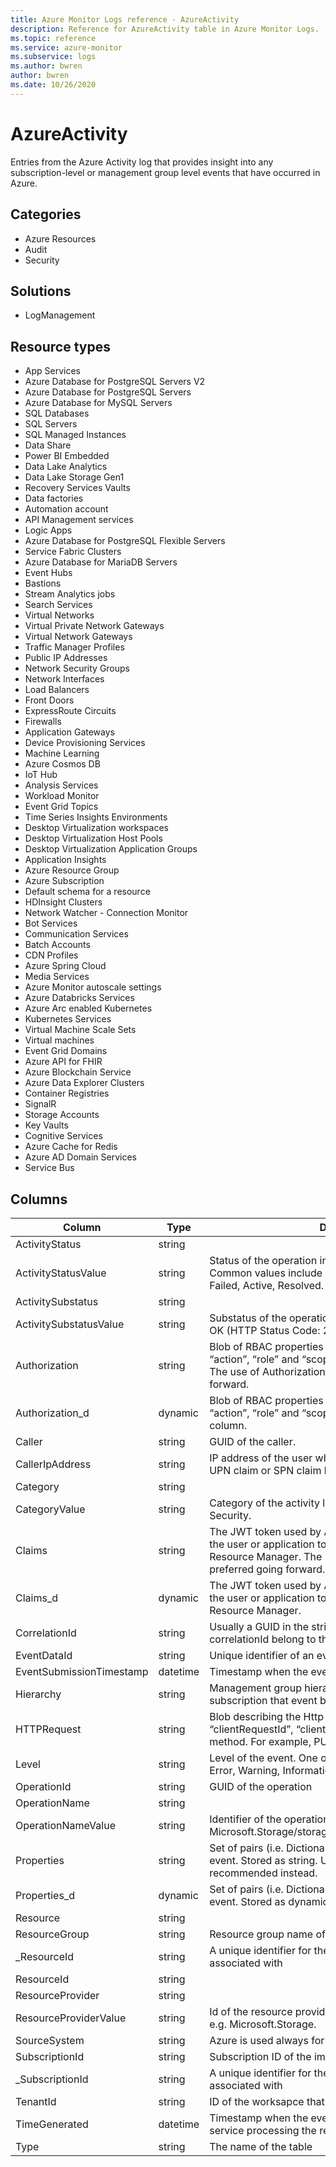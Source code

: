 ```yaml
---
title: Azure Monitor Logs reference - AzureActivity
description: Reference for AzureActivity table in Azure Monitor Logs.
ms.topic: reference
ms.service: azure-monitor
ms.subservice: logs
ms.author: bwren
author: bwren
ms.date: 10/26/2020
---
```


# AzureActivity

 Entries from the Azure Activity log that provides insight into any subscription-level or management group level events that have occurred in Azure.

## Categories

- Azure Resources
- Audit
- Security
## Solutions

- LogManagement
## Resource types

- App Services
- Azure Database for PostgreSQL Servers V2
- Azure Database for PostgreSQL Servers
- Azure Database for MySQL Servers
- SQL Databases
- SQL Servers
- SQL Managed Instances
- Data Share
- Power BI Embedded
- Data Lake Analytics
- Data Lake Storage Gen1
- Recovery Services Vaults
- Data factories
- Automation account
- API Management services
- Logic Apps
- Azure Database for PostgreSQL Flexible Servers
- Service Fabric Clusters
- Azure Database for MariaDB Servers
- Event Hubs
- Bastions
- Stream Analytics jobs
- Search Services
- Virtual Networks
- Virtual Private Network Gateways
- Virtual Network Gateways
- Traffic Manager Profiles
- Public IP Addresses
- Network Security Groups
- Network Interfaces
- Load Balancers
- Front Doors
- ExpressRoute Circuits
- Firewalls
- Application Gateways
- Device Provisioning Services
- Machine Learning
- Azure Cosmos DB
- IoT Hub
- Analysis Services
- Workload Monitor
- Event Grid Topics
- Time Series Insights Environments
- Desktop Virtualization workspaces
- Desktop Virtualization Host Pools
- Desktop Virtualization Application Groups
- Application Insights
- Azure Resource Group
- Azure Subscription
- Default schema for a resource
- HDInsight Clusters
- Network Watcher - Connection Monitor
- Bot Services
- Communication Services
- Batch Accounts
- CDN Profiles
- Azure Spring Cloud
- Media Services
- Azure Monitor autoscale settings
- Azure Databricks Services
- Azure Arc enabled Kubernetes
- Kubernetes Services
- Virtual Machine Scale Sets
- Virtual machines
- Event Grid Domains
- Azure API for FHIR
- Azure Blockchain Service
- Azure Data Explorer Clusters
- Container Registries
- SignalR
- Storage Accounts
- Key Vaults
- Cognitive Services
- Azure Cache for Redis
- Azure AD Domain Services
- Service Bus




## Columns

|Column|Type|Description|
|---|---|---|
|ActivityStatus|string||
|ActivityStatusValue|string|Status of the operation in display-friendly format. Common values include Started, In Progress, Succeeded, Failed, Active, Resolved.|
|ActivitySubstatus|string||
|ActivitySubstatusValue|string|Substatus of the operation  in display-friendly format. E.g. OK (HTTP Status Code: 200).|
|Authorization|string|Blob of RBAC properties of the event. Usually includes the “action”, “role” and “scope” properties. Stored as string. The use of Authorization_d should be preferred going forward.|
|Authorization_d|dynamic|Blob of RBAC properties of the event. Usually includes the “action”, “role” and “scope” properties. Stored as dynamic column.|
|Caller|string|GUID of the caller.|
|CallerIpAddress|string|IP address of the user who has performed the operation UPN claim or SPN claim based on availability.|
|Category|string||
|CategoryValue|string|Category of the activity log e.g. Administrative, Policy, Security.|
|Claims|string|The JWT token used by Active Directory to authenticate the user or application to perform this operation in Resource Manager. The use of claims_d should be preferred going forward.|
|Claims_d|dynamic|The JWT token used by Active Directory to authenticate the user or application to perform this operation in Resource Manager.|
|CorrelationId|string|Usually a GUID in the string format. Events that share a correlationId belong to the same uber action.|
|EventDataId|string|Unique identifier of an event.|
|EventSubmissionTimestamp|datetime|Timestamp when the event became available for querying.|
|Hierarchy|string|Management group hierarchy of the management group or subscription that event belongs to.|
|HTTPRequest|string|Blob describing the Http Request. Usually includes the “clientRequestId”, “clientIpAddress” and “method” (HTTP method. For example, PUT).|
|Level|string|Level of the event. One of the following values: Critical, Error, Warning, Informational and Verbose.|
|OperationId|string|GUID of the operation|
|OperationName|string||
|OperationNameValue|string|Identifier of the operation e.g. Microsoft.Storage/storageAccounts/listAccountSas/action.|
|Properties|string|Set of <Key Value> pairs (i.e. Dictionary) describing the details of the event. Stored as string. Usage of Properties_d is recommended instead.|
|Properties_d|dynamic|Set of <Key Value> pairs (i.e. Dictionary) describing the details of the event. Stored as dynamic column.|
|Resource|string||
|ResourceGroup|string|Resource group name of the impacted resource.|
|_ResourceId|string|A unique identifier for the resource that the record is associated with|
|ResourceId|string||
|ResourceProvider|string||
|ResourceProviderValue|string|Id of the resource provider for the impacted resource - e.g. Microsoft.Storage.|
|SourceSystem|string|Azure is used always for AzureActivity|
|SubscriptionId|string|Subscription ID of the impacted resource.|
|_SubscriptionId|string|A unique identifier for the subscription that the record is associated with|
|TenantId|string|ID of the worksapce that stores this record|
|TimeGenerated|datetime|Timestamp when the event was generated by the Azure service processing the request corresponding the event.|
|Type|string|The name of the table|
